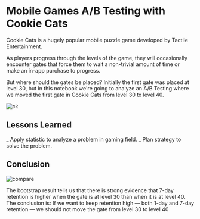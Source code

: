 
# Mobile Games A/B Testing with Cookie Cats

Cookie Cats is a hugely popular mobile puzzle game developed by Tactile Entertainment.

As players progress through the levels of the game, they will occasionally encounter gates that force them to wait a non-trivial amount of time or make an in-app purchase to progress. 

But where should the gates be placed? Initially the first gate was placed at level 30, but in this notebook we're going to analyze an A/B Testing where we moved the first gate in Cookie Cats from level 30 to level 40. 

![ck](https://github.com/Khangtran94/Mobile_Games_AB_Testing_with_Cookie_Cats/assets/146164801/f614a566-aa32-4c70-81b1-9cfb69c02b74)

## Lessons Learned

_ Apply statistic to analyze a problem in gaming field.
_ Plan strategy to solve the problem.

## Conclusion
![compare](https://github.com/Khangtran94/Mobile_Games_AB_Testing_with_Cookie_Cats/assets/146164801/c2b6785d-f77c-4927-8294-62827db4bd5b)

The bootstrap result tells us that there is strong evidence that 7-day retention is higher when the gate is at level 30 than when it is at level 40. The conclusion is: If we want to keep retention high — both 1-day and 7-day retention — we should not move the gate from level 30 to level 40
